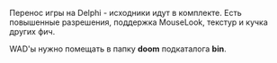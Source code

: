 Перенос игры на Delphi - исходники идут в комплекте. Есть повышенные разрешения, поддержка MouseLook, текстур и кучка других фич.

WAD'ы нужно помещать в папку **doom** подкаталога **bin**.
